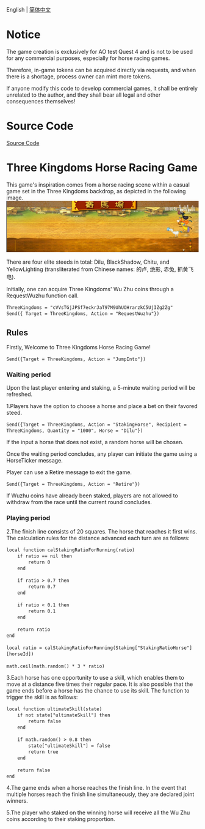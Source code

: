 English | [简体中文](README.zh-CN.md)

# Notice
The game creation is exclusively for AO test Quest 4 and is not to be used for any commercial purposes, especially for horse racing games. 

Therefore, in-game tokens can be acquired directly via requests, and when there is a shortage, process owner can mint more tokens.

If anyone modify this code to develop commercial games, it shall be entirely unrelated to the author, and they shall bear all legal and other consequences themselves!

# Source Code
[Source Code](3kingdoms-speedup.lua)

# Three Kingdoms Horse Racing Game
This game's inspiration comes from a horse racing scene within a casual game set in the Three Kingdoms backdrop, as depicted in the following image.
![alt text](image.png)

There are four elite steeds in total: Dilu, BlackShadow, Chitu, and YellowLighting (transliterated from Chinese names: 的卢, 绝影, 赤兔, 抓黄飞电).

Initially, one can acquire Three Kingdoms' Wu Zhu coins through a RequestWuzhu function call.

```
ThreeKingdoms = "cVVsTGjJPSf7eckrJaT97M9UhUOHrarzkC5UjIZg2Zg"
Send({ Target = ThreeKingdoms, Action = "RequestWuzhu"})
```

## Rules
Firstly, Welcome to Three Kingdoms Horse Racing Game!
```
Send({Target = ThreeKingdoms, Action = "JumpInto"})
```

### Waiting period
Upon the last player entering and staking, a 5-minute waiting period will be refreshed.

1.Players have the option to choose a horse and place a bet on their favored steed.
```
Send({Target = ThreeKingdoms, Action = "StakingHorse", Recipient = ThreeKingdoms, Quantity = "1000", Horse = "Dilu"})
```

If the input a horse that does not exist, a random horse will be chosen.

Once the waiting period concludes, any player can initiate the game using a HorseTicker message.

Player can use a Retire message to exit the game.
```
Send({Target = ThreeKingdoms, Action = "Retire"})
```

If Wuzhu coins have already been staked, players are not allowed to withdraw from the race until the current round concludes.

### Playing period
2.The finish line consists of 20 squares. The horse that reaches it first wins. The calculation rules for the distance advanced each turn are as follows:
```
local function calStakingRatioForRunning(ratio)
    if ratio == nil then
        return 0
    end

    if ratio > 0.7 then
        return 0.7
    end

    if ratio < 0.1 then
        return 0.1
    end

    return ratio
end

local ratio = calStakingRatioForRunning(Staking["StakingRatioHorse"][horseId])

math.ceil(math.random() * 3 * ratio)
```

3.Each horse has one opportunity to use a skill, which enables them to move at a distance five times their regular pace. It is also possible that the game ends before a horse has the chance to use its skill. The function to trigger the skill is as follows:
```
local function ultimateSkill(state)
    if not state["ultimateSkill"] then
        return false
    end

    if math.random() > 0.8 then
        state["ultimateSkill"] = false
        return true
    end

    return false
end
```

4.The game ends when a horse reaches the finish line. In the event that multiple horses reach the finish line simultaneously, they are declared joint winners.

5.The player who staked on the winning horse will receive all the Wu Zhu coins according to their staking proportion.